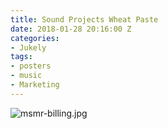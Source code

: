 ```yaml
---
title: Sound Projects Wheat Paste
date: 2018-01-28 20:16:00 Z
categories:
- Jukely
tags:
- posters
- music
- Marketing
---
```


![msmr-billing.jpg](/uploads/msmr-billing.jpg)